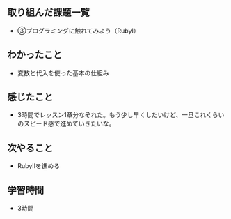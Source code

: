 ## 取り組んだ課題一覧
- ③プログラミングに触れてみよう（RubyⅠ）
## わかったこと
- 変数と代入を使った基本の仕組み
## 感じたこと
- 3時間でレッスン1章分なぞれた。もう少し早くしたいけど、一旦これくらいのスピード感で進めていきたいな。
## 次やること
- RubyⅡを進める
## 学習時間
- 3時間
